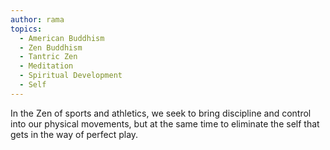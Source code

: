```yaml
---
author: rama
topics:
  - American Buddhism
  - Zen Buddhism
  - Tantric Zen
  - Meditation
  - Spiritual Development
  - Self
---
```


In the Zen of sports and athletics, we seek to bring discipline and control into our physical movements, but at the same time to eliminate the self that gets in the way of perfect play.
